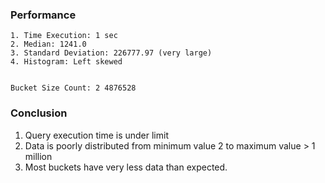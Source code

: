 ### Performance

    1. Time Execution: 1 sec
    2. Median: 1241.0
    3. Standard Deviation: 226777.97 (very large)
    4. Histogram: Left skewed


    Bucket Size Count: 2 4876528

### Conclusion
1. Query execution time is under limit
2. Data is poorly distributed from minimum value 2 to maximum value > 1 million
3. Most buckets have very less data than expected.